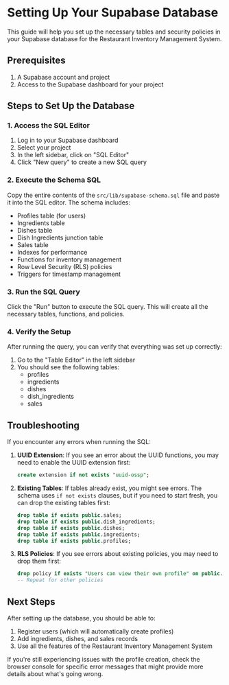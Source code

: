 # Setting Up Your Supabase Database

This guide will help you set up the necessary tables and security policies in your Supabase database for the Restaurant Inventory Management System.

## Prerequisites

1. A Supabase account and project
2. Access to the Supabase dashboard for your project

## Steps to Set Up the Database

### 1. Access the SQL Editor

1. Log in to your Supabase dashboard
2. Select your project
3. In the left sidebar, click on "SQL Editor"
4. Click "New query" to create a new SQL query

### 2. Execute the Schema SQL

Copy the entire contents of the `src/lib/supabase-schema.sql` file and paste it into the SQL editor. The schema includes:

- Profiles table (for users)
- Ingredients table
- Dishes table
- Dish Ingredients junction table
- Sales table
- Indexes for performance
- Functions for inventory management
- Row Level Security (RLS) policies
- Triggers for timestamp management

### 3. Run the SQL Query

Click the "Run" button to execute the SQL query. This will create all the necessary tables, functions, and policies.

### 4. Verify the Setup

After running the query, you can verify that everything was set up correctly:

1. Go to the "Table Editor" in the left sidebar
2. You should see the following tables:
   - profiles
   - ingredients
   - dishes
   - dish_ingredients
   - sales

## Troubleshooting

If you encounter any errors when running the SQL:

1. **UUID Extension**: If you see an error about the UUID functions, you may need to enable the UUID extension first:

   ```sql
   create extension if not exists "uuid-ossp";
   ```

2. **Existing Tables**: If tables already exist, you might see errors. The schema uses `if not exists` clauses, but if you need to start fresh, you can drop the existing tables first:

   ```sql
   drop table if exists public.sales;
   drop table if exists public.dish_ingredients;
   drop table if exists public.dishes;
   drop table if exists public.ingredients;
   drop table if exists public.profiles;
   ```

3. **RLS Policies**: If you see errors about existing policies, you may need to drop them first:
   ```sql
   drop policy if exists "Users can view their own profile" on public.profiles;
   -- Repeat for other policies
   ```

## Next Steps

After setting up the database, you should be able to:

1. Register users (which will automatically create profiles)
2. Add ingredients, dishes, and sales records
3. Use all the features of the Restaurant Inventory Management System

If you're still experiencing issues with the profile creation, check the browser console for specific error messages that might provide more details about what's going wrong.
